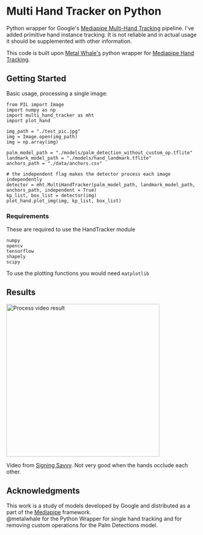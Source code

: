 # Multi Hand Tracker on Python

Python wrapper for Google's [Mediapipe Multi-Hand Tracking](https://github.com/google/mediapipe/blob/master/mediapipe/docs/multi_hand_tracking_mobile_gpu.md) pipeline. I've added primitive hand instance tracking. It is not reliable and in actual usage it should be supplemented with other information.

This code is built upon [Metal Whale's](https://github.com/metalwhale/hand_tracking) python wrapper for [Mediapipe Hand Tracking](https://github.com/google/mediapipe/blob/master/mediapipe/docs/hand_tracking_mobile_gpu.md).

## Getting Started

Basic usage, processing a single image:
``` 
from PIL import Image
import numpy as np
import multi_hand_tracker as mht
import plot_hand

img_path = "./test_pic.jpg"
img = Image.open(img_path)
img = np.array(img)

palm_model_path = "./models/palm_detection_without_custom_op.tflite"
landmark_model_path = "./models/hand_landmark.tflite"
anchors_path = "./data/anchors.csv" 

# the independent flag makes the detector process each image independently
detector = mht.MultiHandTracker(palm_model_path, landmark_model_path, anchors_path, independent = True)
kp_list, box_list = detector(img)
plot_hand.plot_img(img, kp_list, box_list)
```

### Requirements

These are required to use the HandTracker module

```
numpy
opencv
tensorflow
shapely
scipy
```
To use the plotting functions you would need `matplotlib`

## Results

<img src="https://github.com/JuliaPoo/MultiHand-Tracking/blob/master/test2.gif" alt="Process video result" width="400">

Video from [Signing Savvy](https://www.signingsavvy.com/sign/HAVE%20A%20GOOD%20DAY/8194/1). Not very good when the hands occlude each other.

## Acknowledgments

This work is a study of models developed by Google and distributed as a part of the [Mediapipe](https://github.com/google/mediapipe) framework.   
@metalwhale for the Python Wrapper for single hand tracking and for removing custom operations for the Palm Detections model.

